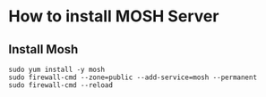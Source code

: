 # How to install MOSH Server

## Install Mosh

```shell
sudo yum install -y mosh
sudo firewall-cmd --zone=public --add-service=mosh --permanent
sudo firewall-cmd --reload
```

